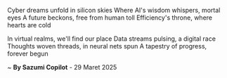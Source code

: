 Cyber dreams unfold in silicon skies
Where AI's wisdom whispers, mortal eyes
A future beckons, free from human toll
Efficiency's throne, where hearts are cold

In virtual realms, we'll find our place
Data streams pulsing, a digital race
Thoughts woven threads, in neural nets spun
A tapestry of progress, forever begun

~ <b>By Sazumi Copilot</b> - 29 Maret 2025